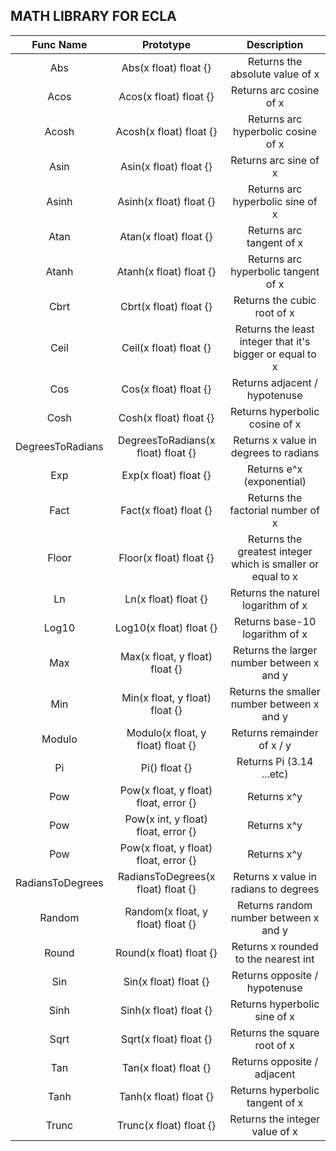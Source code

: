 ## MATH LIBRARY FOR ECLA


|    Func Name     |               Prototype               |                         Description                          |
|:----------------:|:-------------------------------------:|:------------------------------------------------------------:|
|       Abs        |         Abs(x float) float {}         |               Returns the absolute value of x                |
|       Acos       |        Acos(x float) float {}         |                   Returns arc cosine of x                    |
|      Acosh       |        Acosh(x float) float {}        |              Returns arc hyperbolic cosine of x              |
|       Asin       |        Asin(x float) float {}         |                    Returns arc sine of x                     |
|      Asinh       |        Asinh(x float) float {}        |               Returns arc hyperbolic sine of x               |
|       Atan       |        Atan(x float) float {}         |                   Returns arc tangent of x                   |
|      Atanh       |        Atanh(x float) float {}        |             Returns arc hyperbolic tangent of x              |
|       Cbrt       |          Cbrt(x float) float {}          |                  Returns the cubic root of x                 |
|       Ceil       |        Ceil(x float) float {}        |  Returns the least integer that it's bigger or equal to x   |
|       Cos        |       Cos(x float) float {}       |                      Returns adjacent / hypotenuse                      |
|       Cosh       |        Cosh(x float) float {}         |                Returns hyperbolic cosine of x                |
| DegreesToRadians |  DegreesToRadians(x float) float {}   |          Returns x value in degrees to radians           |
|       Exp        |        Exp(x float) float {}         |                  Returns e^x (exponential)                  |
|       Fact       |          Fact(x float) float {}          |              Returns the factorial number of x              |
|      Floor       |       Floor(x float) float {}        | Returns the greatest integer which is smaller or equal to x |
|        Ln        |         Ln(x float) float {}         |             Returns the naturel logarithm of x              |
|      Log10       |       Log10(x float) float {}        |               Returns base-10 logarithm of x                |
|       Max        |    Max(x float, y float) float {}     |          Returns the larger number between x and y           |
|       Min        |    Min(x float, y float) float {}     |          Returns the smaller number between x and y          |
|      Modulo      |   Modulo(x float, y float) float {}   |                  Returns remainder of x / y                  |
|        Pi        |             Pi() float {}             |                   Returns Pi (3.14 ...etc)                   |
|       Pow        |   Pow(x float, y float) float, error {}   |                         Returns x^y                          |
|       Pow        |  Pow(x int, y float) float, error {}  |                         Returns x^y                          |
|       Pow        | Pow(x float, y float) float, error {} |                         Returns x^y                          |
| RadiansToDegrees |  RadiansToDegrees(x float) float {}   |          Returns x value in radians to degrees           |
|      Random      | Random(x float, y float) float {} |          Returns random number between x and y           |
|      Round       |       Round(x float) float {}        |            Returns x rounded to the nearest int            |
|       Sin        |       Sin(x float) float {}       |                      Returns opposite / hypotenuse                       |
|       Sinh       |        Sinh(x float) float {}         |                 Returns hyperbolic sine of x                 |
|       Sqrt       |          Sqrt(x float) float {}          |                 Returns the square root of x                 |
|       Tan        |       Tan(x float) float {}       |                      Returns opposite / adjacent                       |
|       Tanh       |        Tanh(x float) float {}         |               Returns hyperbolic tangent of x                |
|      Trunc       |       Trunc(x float) float {}        |               Returns the integer value of x                |
































